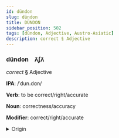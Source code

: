 ```yaml
---
id: dündon
slug: dündon
title: DÜNDON
sidebar_position: 502
tags: [dündon, Adjective, Austro-Asiatic]
description: correct § Adjective
---
```


### dündon&emsp;<span kind="abugida">ʌ̃ʄʌ̃</span>

*correct* **§** Adjective

**IPA**: /ˈdun.dɑn/

**Verb**: to be correct/right/accurate

**Noun**: correctness/accuracy

**Modifier**: correct/right/accurate

<details>
    <summary>Origin</summary>
    Vietnamese đúng đắn [ʔɗʊwŋ͡m˦˥ ʔɗaŋ˦˥]<br/>
    <em>Austro-Asiatic Language Family</em>
</details>